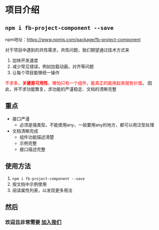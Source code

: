 # 项目介绍

## `npm i fb-project-component --save`  

npm地址：https://www.npmjs.com/package/fb-project-component

对于项目中遇到的共性需求，共性问题，我们期望通过技术方式来

1. 加快开发速度
1. 减少常见错误，例如加载动画，对齐等问题
1. 让每个项目能够统一操作

<font color="red">不求多，**关键是可用性**，哪怕只有一个组件，能真正的能用起来就有价值</font>。
因此，并不求功能繁复，求功能的严谨稳定、文档的清晰完整


## 重点
+ 接口严谨
  + 必须是强类型，不能使用any，一般要用any的地方，都可以用泛型处理
+ 文档清晰完成
  + 组件功能描述清楚
  + 示例完整
  + 接口描述完整

## 使用方法
1. `npm i fb-project-component --save`
2. 按文档中示例使用
3. 阅读属性列表，以发现更多用法

## 然后

### 欢迎且非常需要 [加入我们](./joinUs)
